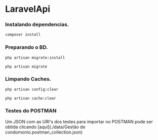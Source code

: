 # LaravelApi


### Instalando dependencias.
```bash
composer install
```


### Preparando o BD.
```bash
php artisan migrate:install
```
```bash
php artisan migrate
```


### Limpando Caches.
```bash
php artisan config:clear
```
```bash
php artisan cache:clear
```


### Testes do POSTMAN
Um JSON com as URI's dos testes para importar no POSTMAN pode ser obtida clicando [aqui](./data/Gestão de condomonio.postman_collection.json) 

